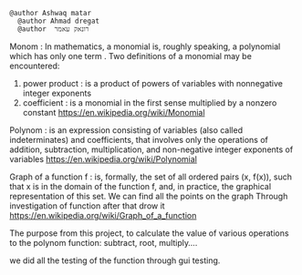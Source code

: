  	@author Ashwaq matar 
      @author Ahmad dregat 
      @author  רונאק עאמר
Monom : In mathematics, a monomial is, roughly speaking, a polynomial which has only one term . Two definitions of a monomial may be encountered:
1.	power product : is a product of powers of variables with nonnegative integer exponents
2.	coefficient :  is a monomial in the first sense multiplied by a nonzero constant
https://en.wikipedia.org/wiki/Monomial



Polynom : is an expression consisting of variables (also called indeterminates) and coefficients, that involves only the operations of addition, subtraction, multiplication, and non-negative integer exponents of variables
https://en.wikipedia.org/wiki/Polynomial


Graph of a function f : is, formally, the set of all ordered pairs (x, f(x)), such that x is in the domain of the function f, and, in practice, the graphical representation of this set.
We can find all the points on the graph Through investigation of function after that drow it 
https://en.wikipedia.org/wiki/Graph_of_a_function

The purpose from this project, to calculate the value of various operations to the polynom function: subtract, root, multiply….

we did all the testing of the function through gui testing.
  
